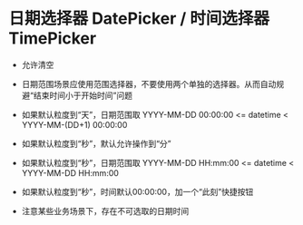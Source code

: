 # 日期选择器 DatePicker / 时间选择器 TimePicker

* 允许清空

* 日期范围场景应使用范围选择器，不要使用两个单独的选择器。从而自动规避“结束时间小于开始时间”问题

* 如果默认粒度到“天”，日期范围取 YYYY-MM-DD 00:00:00 <= datetime < YYYY-MM-(DD+1) 00:00:00

* 如果默认粒度到“秒”，默认允许操作到“分”

* 如果默认粒度到“秒”，日期范围取 YYYY-MM-DD HH:mm:00 <= datetime < YYYY-MM-DD HH:mm:00

* 如果默认粒度到“秒”，时间默认00:00:00，加一个“此刻”快捷按钮

* 注意某些业务场景下，存在不可选取的日期时间